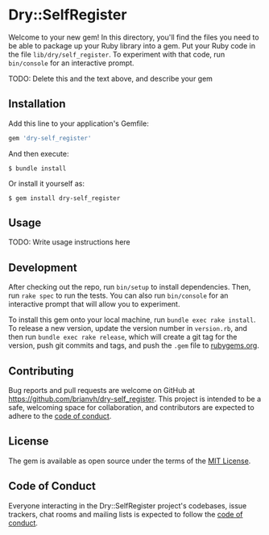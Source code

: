 # Dry::SelfRegister

Welcome to your new gem! In this directory, you'll find the files you need to be able to package up your Ruby library into a gem. Put your Ruby code in the file `lib/dry/self_register`. To experiment with that code, run `bin/console` for an interactive prompt.

TODO: Delete this and the text above, and describe your gem

## Installation

Add this line to your application's Gemfile:

```ruby
gem 'dry-self_register'
```

And then execute:

    $ bundle install

Or install it yourself as:

    $ gem install dry-self_register

## Usage

TODO: Write usage instructions here

## Development

After checking out the repo, run `bin/setup` to install dependencies. Then, run `rake spec` to run the tests. You can also run `bin/console` for an interactive prompt that will allow you to experiment.

To install this gem onto your local machine, run `bundle exec rake install`. To release a new version, update the version number in `version.rb`, and then run `bundle exec rake release`, which will create a git tag for the version, push git commits and tags, and push the `.gem` file to [rubygems.org](https://rubygems.org).

## Contributing

Bug reports and pull requests are welcome on GitHub at https://github.com/brianvh/dry-self_register. This project is intended to be a safe, welcoming space for collaboration, and contributors are expected to adhere to the [code of conduct](https://github.com/brianvh/dry-self_register/blob/master/CODE_OF_CONDUCT.md).


## License

The gem is available as open source under the terms of the [MIT License](https://opensource.org/licenses/MIT).

## Code of Conduct

Everyone interacting in the Dry::SelfRegister project's codebases, issue trackers, chat rooms and mailing lists is expected to follow the [code of conduct](https://github.com/brianvh/dry-self_register/blob/master/CODE_OF_CONDUCT.md).
